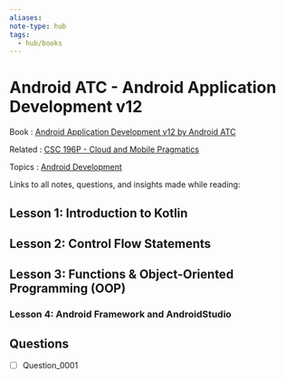 ```yaml
---
aliases: 
note-type: hub
tags:
  - hub/books
---
```


# Android ATC - Android Application Development v12

Book : [Android Application Development v12 by Android ATC](https://androidatc.com/public/_dashboard.php6)

Related : [CSC 196P - Cloud and Mobile Pragmatics](../CSC%20196P%20-%20Cloud%20and%20Mobile%20Pragmatics/README.md)

Topics : [Android Development](../../4-hub-notes-🚉/Android%20Development.md)

Links to all notes, questions, and insights made while reading:

## Lesson 1: Introduction to Kotlin

## Lesson 2: Control Flow Statements

## Lesson 3: Functions & Object-Oriented Programming (OOP)

### Lesson 4: Android Framework and AndroidStudio

## Questions

- [ ] Question_0001
